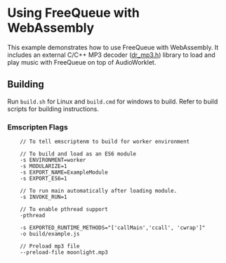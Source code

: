 # Using FreeQueue with WebAssembly

This example demonstrates how to use FreeQueue with WebAssembly.
It includes an external C/C++ MP3 decoder
([dr_mp3.h](https://github.com/mackron/dr_libs/blob/master/dr_mp3.h)) 
library to load and play music with FreeQueue on top of AudioWorklet.

## Building

Run `build.sh` for Linux and `build.cmd` for windows to build.
Refer to build scripts for building instructions.

### Emscripten Flags

```
    // To tell emscriptenm to build for worker environment
    
    // To build and load as an ES6 module
    -s ENVIRONMENT=worker
    -s MODULARIZE=1 
    -s EXPORT_NAME=ExampleModule 
    -s EXPORT_ES6=1 
    
    // To run main automatically after loading module.
    -s INVOKE_RUN=1 
    
    // To enable pthread support
    -pthread 

    -s EXPORTED_RUNTIME_METHODS="['callMain','ccall', 'cwrap']" 
    -o build/example.js 
    
    // Preload mp3 file
    --preload-file moonlight.mp3
```
